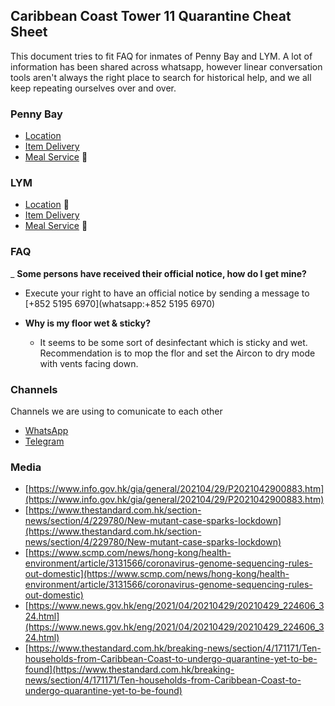 ## Caribbean Coast Tower 11 Quarantine Cheat Sheet

This document tries to fit FAQ for inmates of Penny Bay and LYM. A lot of information has been shared across whatsapp, however linear conversation tools aren't always the right place to search for historical help, and we all keep repeating ourselves over and over. 

### Penny Bay 
- [Location](./pb/location.md)
- [Item Delivery](./pb/delivery.md)
- [Meal Service](./pb/meals.md) 🚧

### LYM

- [Location](./lym/location.md) 🚧
- [Item Delivery](./lym/delivery.md) 
- [Meal Service](./lym/meals.md) 🚧


### FAQ

_ **Some persons have received their official notice, how do I get mine?**
  - Execute your right to have an official notice by sending a message to [+852 5195 6970](whatsapp:+852 5195 6970)

- **Why is my floor wet & sticky?**
  - It seems to be some sort of desinfectant which is sticky and wet. Recommendation is to mop the flor and set the Aircon to dry mode with vents facing down. 

### Channels
Channels we are using to comunicate to each other

- [WhatsApp](https://chat.whatsapp.com/FiJApkrruOj8v3H80HZjKt?fbclid=IwAR3ylpKY-mNhGnpX2czfcRDbpkCm0V3psNZS4lMn47Onp5_FgjVji2eGspc)
- [Telegram](https://t.me/joinchat/-RErA3x43EdkNGNl)

### Media

- [https://www.info.gov.hk/gia/general/202104/29/P2021042900883.htm](https://www.info.gov.hk/gia/general/202104/29/P2021042900883.htm)
- [https://www.thestandard.com.hk/section-news/section/4/229780/New-mutant-case-sparks-lockdown](https://www.thestandard.com.hk/section-news/section/4/229780/New-mutant-case-sparks-lockdown)
- [https://www.scmp.com/news/hong-kong/health-environment/article/3131566/coronavirus-genome-sequencing-rules-out-domestic](https://www.scmp.com/news/hong-kong/health-environment/article/3131566/coronavirus-genome-sequencing-rules-out-domestic)
- [https://www.news.gov.hk/eng/2021/04/20210429/20210429_224606_324.html](https://www.news.gov.hk/eng/2021/04/20210429/20210429_224606_324.html)
- [https://www.thestandard.com.hk/breaking-news/section/4/171171/Ten-households-from-Caribbean-Coast-to-undergo-quarantine-yet-to-be-found](https://www.thestandard.com.hk/breaking-news/section/4/171171/Ten-households-from-Caribbean-Coast-to-undergo-quarantine-yet-to-be-found)
